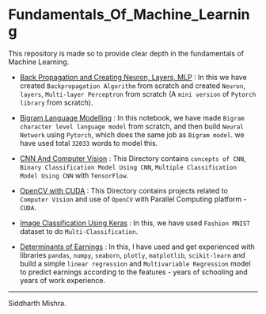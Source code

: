# Fundamentals_Of_Machine_Learning
This repository is made so to provide clear depth in the fundamentals of Machine Learning.

* <a href="https://github.com/RustyGrackle/Fundamentals_Of_Machine_Learning/blob/main/Back_Propagation_and_Creating_Neuron_Layers_MLP.ipynb">Back Propagation and Creating Neuron, Layers, MLP</a> : In this we have created `Backpropagation Algorithm` from scratch and created `Neuron`, `layers`, `Multi-layer Perceptron` from scratch (A `mini version` of `Pytorch library` from scratch).

* <a
href="https://github.com/RustyGrackle/Fundamentals_Of_Machine_Learning/blob/main/BigramLanguageModelling.ipynb">Bigram Language Modelling</a> : In this notebook, we have made `Bigram character level language model` from scratch, and then build `Neural Network` using `Pytorch`, which does the same job as `Bigram model`. we have used total `32033` words to model this.

* <a href="https://github.com/RustyGrackle/Fundamentals_Of_Machine_Learning/tree/main/CNN_ComputerVision">CNN And Computer Vision</a> : This Directory contains `concepts of CNN`, `Binary Classification Model Using CNN`, `Multiple Classification Model Using CNN` with `TensorFlow`.

* <a href="https://github.com/RustyGrackle/Fundamentals_Of_Machine_Learning/tree/main/OpenCV%20with%20CUDA">OpenCV with CUDA<a> : This Directory contains projects related to `Computer Vision` and use of `OpenCV` with Parallel Computing platform - `CUDA`.

* <a href= "https://github.com/RustyGrackle/Fundamentals_Of_Machine_Learning/blob/main/Image_Classification_Using_Keras.ipynb">Image Classification Using Keras</a> : In this, we have used `Fashion MNIST` dataset to do `Multi-Classification`.

* <a href="https://github.com/RustyGrackle/Fundamentals_Of_Machine_Learning/blob/main/Determinants_of_Earnings.ipynb">Determinants of Earnings</a> : In this, I have used and get experienced with libraries `pandas`, `numpy`, `seaborn`, `plotly`, `matplotlib`, `scikit-learn` and build a simple `linear regression` and `Multivariable Regression` model to predict earnings according to the features - years of schooling and years of work experience.


-----------------------------------------------------------------------------------------------------
Siddharth Mishra.
